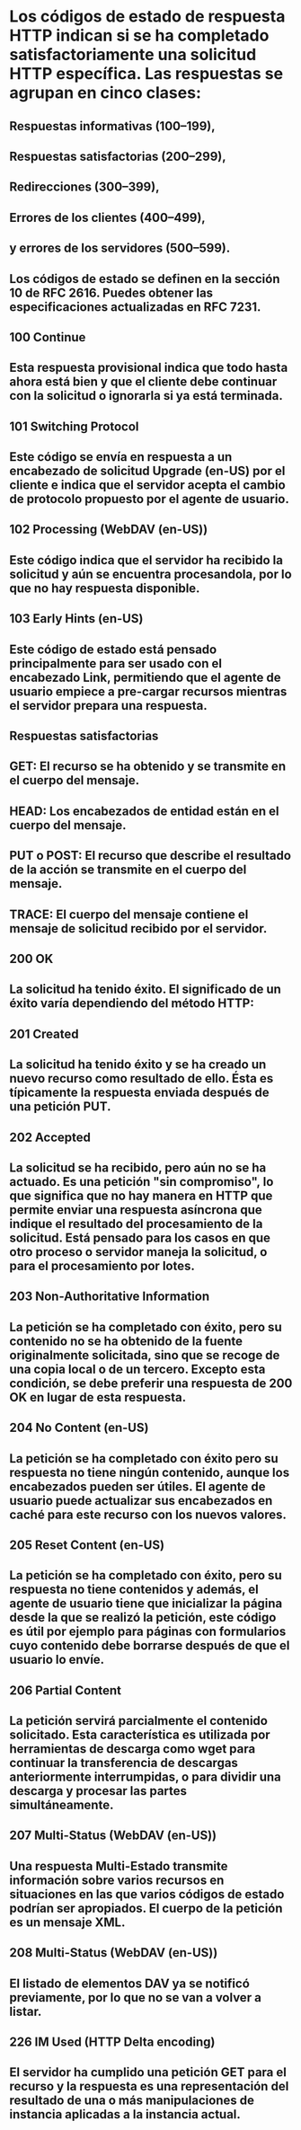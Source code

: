 # Los códigos de estado de respuesta HTTP indican si se ha completado satisfactoriamente una solicitud HTTP específica. Las respuestas se agrupan en cinco clases:

## Respuestas informativas (100–199),
## Respuestas satisfactorias (200–299),
## Redirecciones (300–399),
## Errores de los clientes (400–499),
## y errores de los servidores (500–599).
## Los códigos de estado se definen en la sección 10 de RFC 2616. Puedes obtener las especificaciones actualizadas en RFC 7231.
## 100 Continue
## Esta respuesta provisional indica que todo hasta ahora está bien y que el cliente debe continuar con la solicitud o ignorarla si ya está terminada.
## 101 Switching Protocol
## Este código se envía en respuesta a un encabezado de solicitud Upgrade (en-US) por el cliente e indica que el servidor acepta el cambio de protocolo propuesto por el agente de usuario.
## 102 Processing (WebDAV (en-US))
## Este código indica que el servidor ha recibido la solicitud y aún se encuentra procesandola, por lo que no hay respuesta disponible.
## 103 Early Hints (en-US)
## Este código de estado está pensado principalmente para ser usado con el encabezado Link, permitiendo que el agente de usuario empiece a pre-cargar recursos mientras el servidor prepara una respuesta.
## Respuestas satisfactorias
## GET: El recurso se ha obtenido y se transmite en el cuerpo del mensaje.
## HEAD: Los encabezados de entidad están en el cuerpo del mensaje.
## PUT o POST: El recurso que describe el resultado de la acción se transmite en el cuerpo del mensaje.
## TRACE: El cuerpo del mensaje contiene el mensaje de solicitud recibido por el servidor.
## 200 OK
## La solicitud ha tenido éxito. El significado de un éxito varía dependiendo del método HTTP:
## 201 Created
## La solicitud ha tenido éxito y se ha creado un nuevo recurso como resultado de ello. Ésta es típicamente la respuesta enviada después de una petición PUT.
## 202 Accepted
## La solicitud se ha recibido, pero aún no se ha actuado. Es una petición "sin compromiso", lo que significa que no hay manera en HTTP que permite enviar una respuesta asíncrona que indique el resultado del procesamiento de la solicitud. Está pensado para los casos en que otro proceso o servidor maneja la solicitud, o para el procesamiento por lotes.
## 203 Non-Authoritative Information
## La petición se ha completado con éxito, pero su contenido no se ha obtenido de la fuente originalmente solicitada, sino que se recoge de una copia local o de un tercero. Excepto esta condición, se debe preferir una respuesta de 200 OK en lugar de esta respuesta.
## 204 No Content (en-US)
## La petición se ha completado con éxito pero su respuesta no tiene ningún contenido, aunque los encabezados pueden ser útiles. El agente de usuario puede actualizar sus encabezados en caché para este recurso con los nuevos valores.
## 205 Reset Content (en-US)
## La petición se ha completado con éxito, pero su respuesta no tiene contenidos y además, el agente de usuario tiene que inicializar la página desde la que se realizó la petición, este código es útil por ejemplo para páginas con formularios cuyo contenido debe borrarse después de que el usuario lo envíe.
## 206 Partial Content
## La petición servirá parcialmente el contenido solicitado. Esta característica es utilizada por herramientas de descarga como wget para continuar la transferencia de descargas anteriormente interrumpidas, o para dividir una descarga y procesar las partes simultáneamente.
## 207 Multi-Status (WebDAV (en-US))
## Una respuesta Multi-Estado transmite información sobre varios recursos en situaciones en las que varios códigos de estado podrían ser apropiados. El cuerpo de la petición es un mensaje XML.
## 208 Multi-Status (WebDAV (en-US))
## El listado de elementos DAV ya se notificó previamente, por lo que no se van a volver a listar.
## 226 IM Used (HTTP Delta encoding)
## El servidor ha cumplido una petición GET para el recurso y la respuesta es una representación del resultado de una o más manipulaciones de instancia aplicadas a la instancia actual.